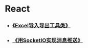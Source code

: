 # React



- ### [《Excel导入导出工具类》](./Excel导入导出工具类.md)
- ### [《用SocketIO实现消息推送》](./用SocketIO实现消息推送.md)
